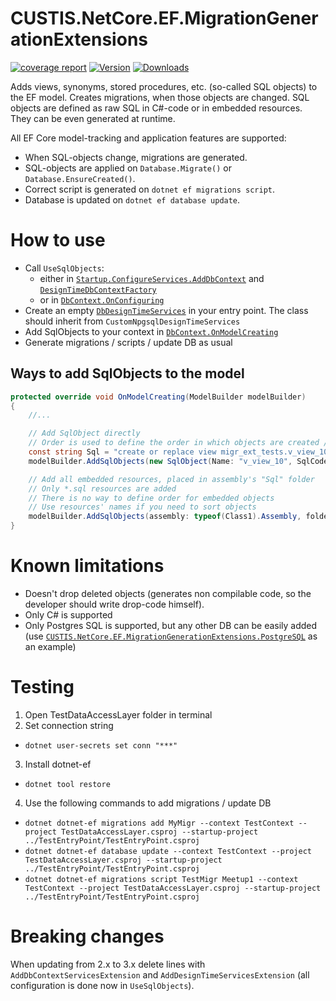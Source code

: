 # CUSTIS.NetCore.EF.MigrationGenerationExtensions

[![coverage report](https://git.custis.ru/pub/custis.netcore.ef.migrationgenerationextensions/badges/main/coverage.svg)](https://git.custis.ru/pub/custis.netcore.ef.migrationgenerationextensions/-/commits/main)
[![Version](https://img.shields.io/nuget/vpre/custis.netcore.ef.migrationgenerationextensions.svg)](https://www.nuget.org/packages/CUSTIS.NetCore.EF.MigrationGenerationExtensions)
[![Downloads](https://img.shields.io/nuget/dt/custis.netcore.ef.migrationgenerationextensions.svg)](https://www.nuget.org/packages/CUSTIS.NetCore.EF.MigrationGenerationExtensions)

Adds views, synonyms, stored procedures, etc. (so-called SQL objects) to the EF model. Creates migrations, when those objects are changed.
SQL objects are defined as raw SQL in C#-code or in embedded resources. They can be even generated at runtime.

All EF Core model-tracking and application features are supported:
* When SQL-objects change, migrations are generated.
* SQL-objects are applied on `Database.Migrate()` or `Database.EnsureCreated()`.
* Correct script is generated on `dotnet ef migrations script`.
* Database is updated on `dotnet ef database update`.

# How to use

* Call `UseSqlObjects`:
    * either in [`Startup.ConfigureServices.AddDbContext`](src/TestEntryPoint/Startup.cs) and [`DesignTimeDbContextFactory`](src/TestDataAccessLayer/DesignTimeDbContextFactory.cs)
    * or in [`DbContext.OnConfiguring`](src/TestDataAccessLayer/TestContext.cs)
* Create an empty [`DbDesignTimeServices`](src/TestEntryPoint/DbDesignTimeServices.cs) in your entry point. The class should inherit from `CustomNpgsqlDesignTimeServices`
* Add SqlObjects to your context in [`DbContext.OnModelCreating`](src/TestDataAccessLayer/TestContext.cs)
* Generate migrations / scripts / update DB as usual

## Ways to add SqlObjects to the model

```csharp
protected override void OnModelCreating(ModelBuilder modelBuilder)
{
    //...

    // Add SqlObject directly
    // Order is used to define the order in which objects are created / updated in DB
    const string Sql = "create or replace view migr_ext_tests.v_view_10 as select * from migr_ext_tests.my_table;";
    modelBuilder.AddSqlObjects(new SqlObject(Name: "v_view_10", SqlCode: Sql) { Order = 10 });

    // Add all embedded resources, placed in assembly's "Sql" folder
    // Only *.sql resources are added
    // There is no way to define order for embedded objects
    // Use resources' names if you need to sort objects
    modelBuilder.AddSqlObjects(assembly: typeof(Class1).Assembly, folder: "Sql");
}
```

# Known limitations
- Doesn't drop deleted objects (generates non compilable code, so the developer should write drop-code himself).
- Only C# is supported
- Only Postgres SQL is supported, but any other DB can be easily added (use [`CUSTIS.NetCore.EF.MigrationGenerationExtensions.PostgreSQL`](src/CUSTIS.NetCore.EF.MigrationGenerationExtensions.PostgreSQL) as an example)

# Testing
1. Open TestDataAccessLayer folder in terminal
2. Set connection string
  * `dotnet user-secrets set conn "***"`
3. Install dotnet-ef
  * `dotnet tool restore`
4. Use the following commands to add migrations / update DB
  * `dotnet dotnet-ef migrations add MyMigr --context TestContext --project TestDataAccessLayer.csproj --startup-project ../TestEntryPoint/TestEntryPoint.csproj`
  * `dotnet dotnet-ef database update --context TestContext --project TestDataAccessLayer.csproj --startup-project ../TestEntryPoint/TestEntryPoint.csproj`
  * `dotnet dotnet-ef migrations script TestMigr Meetup1 --context TestContext --project TestDataAccessLayer.csproj --startup-project ../TestEntryPoint/TestEntryPoint.csproj`

# Breaking changes
When updating from 2.x to 3.x delete lines with `AddDbContextServicesExtension` and `AddDesignTimeServicesExtension` (all configuration is done now in `UseSqlObjects`).